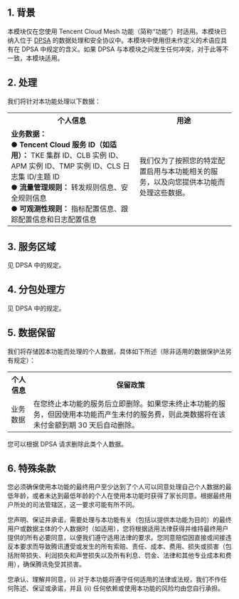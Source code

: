 ## 1\. 背景
本模块仅在您使用 Tencent Cloud Mesh 功能（简称“功能”）时适用。本模块已纳入位于 [DPSA](https://intl.cloud.tencent.com/document/product/301/17347) 的数据处理和安全协议中。本模块中使用但未作定义的术语应具有在 DPSA 中规定的含义。如果 DPSA 与本模块之间发生任何冲突，对于此等不一致，本模块适用。

## 2\. 处理
我们将针对本功能处理以下数据：

<table>
   <tr>
      <th>个人信息</th>
      <th>用途</th>
   </tr>
   <tr>
      <td><b>业务数据：</b><br/>  ● <b>Tencent Cloud 服务 ID（如适用）：</b> TKE 集群 ID、CLB 实例 ID、APM 实例 ID、TMP 实例 ID、CLS 日志集 ID/主题 ID <br/>● <b>流量管理规则：</b> 转发规则信息、安全规则信息 <br/>● <b>可观测性规则：</b> 指标配置信息、跟踪配置信息和日志配置信息</td>
      <td>我们仅为了按照您的特定配置启用与本功能相关的服务，以及向您提供本功能而处理这些数据。
</tr>
   <tr> 
</table> 



## 3\. 服务区域
见 DPSA 中的规定。

## 4\. 分包处理方
见 DPSA 中的规定。

## 5\. 数据保留
我们将存储因本功能而处理的个人数据，具体如下所述（除非适用的数据保护法另有规定）：

<table>
   <tr>
      <th>个人信息</th>
      <th>保留政策</th>
   </tr>
   <tr>
      <td>业务数据</td>
      <td>在您终止本功能的服务后立即删除。如果您未终止本功能的服务，但因使用本功能而产生未付的服务费，则此类数据将在该未付金额到期 30 天后自动删除。</td>
</table>

您可以根据 DPSA 请求删除此类个人数据。

## 6\. 特殊条款
您必须确保使用本功能的最终用户至少达到了个人可以同意处理自己个人数据的最低年龄，或者未达到最低年龄的个人在使用本功能时获得了家长同意。根据最终用户所处的司法管辖区，这一要求可能有所不同。

您声明、保证并承诺，需要处理与本功能有关（包括以提供本功能为目的）的最终用户或数据主体的个人数据时（如适用），您将根据适用法律获得并维持最终用户提供的所有必要同意，以便我们遵守适用法律的要求。您同意赔偿因直接或间接违反本要求而导致腾讯遭受或发生的所有索赔、责任、成本、费用、损失或损害（包括附带损失、利润损失和声誉损失以及所有利息、罚金、法律和其他专业成本和费用），确保腾讯免受其损害。 

您承认、理解并同意，(i) 对于本功能将遵守任何适用的法律或法规，我们不作任何陈述、保证或承诺，并且 (ii) 任何依赖或使用本功能的风险均由您自行承担。